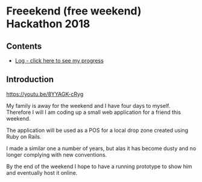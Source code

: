 # Freeekend (free weekend) Hackathon 2018

## Contents
* [Log - click here to see my progress](log.md)


## Introduction
https://youtu.be/8YYAGK-cRyg

My family is away for the weekend and I have four days to myself. Therefore I will  I am coding up a small web application for a friend this weekend.

The application will be used as a POS for a local drop zone created using Ruby on Rails.

I made a similar one a number of years, but alas it has become dusty and no longer complying with new conventions.

By the end of the weekend I hope to have a running prototype to show him and eventually host it online.
